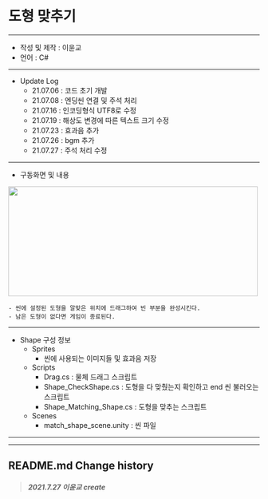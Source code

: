 # 도형 맞추기
***
 - 작성 및 제작 : 이윤교
 - 언어 : C#
***
 - Update Log
     - 21.07.06 : 코드 초기 개발
     - 21.07.08 : 엔딩씬 연결 및 주석 처리 
     - 21.07.16 : 인코딩형식 UTF8로 수정
     - 21.07.19 : 해상도 변경에 따른 텍스트 크기 수정
     - 21.07.23 : 효과음 추가
     - 21.07.26 : bgm 추가
     - 21.07.27 : 주석 처리 수정 
***
 - 구동화면 및 내용

<img src = "https://user-images.githubusercontent.com/73592778/127114807-aec649e1-2afe-4eea-9d35-43291f5f937d.png" width="500" height="220">





    - 씬에 설정된 도형을 알맞은 위치에 드래그하여 빈 부분을 완성시킨다.
    - 남은 도형이 없다면 게임이 종료된다.
    

***


- Shape 구성 정보
  - Sprites
    - 씬에 사용되는 이미지들 및 효과음 저장
  - Scripts
    - Drag.cs : 물체 드래그 스크립트
    - Shape_CheckShape.cs : 도형을 다 맞췄는지 확인하고 end 씬 불러오는 스크립트
    - Shape_Matching_Shape.cs : 도형을 맞추는 스크립트
  - Scenes
    - match_shape_scene.unity : 씬 파일

***

-------------
## README.md Change history
> ##### *2021.7.27 이윤교 create*
